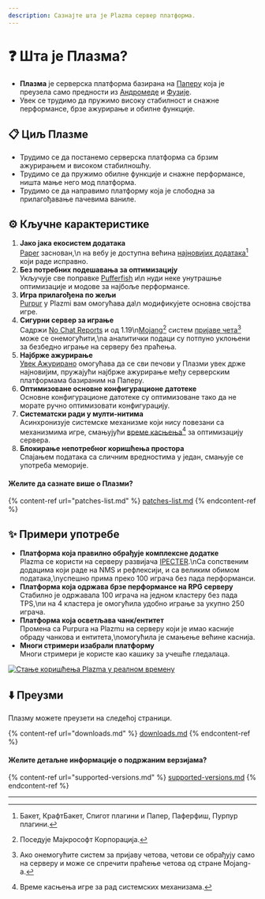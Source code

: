 ```yaml
---
description: Сазнајте шта је Plazma сервер платформа.
---
```


# ❓ Шта је Плазма?

- **Плазма** је серверска платформа базирана на [Паперу](https://github.com/PaperMC/Paper) која је преузела само предности из [Андромеде](https://github.com/EarendelArchived/Andromeda) и [Фузије](https://github.com/RuinedTechnologyUnify/Fusion).
- Увек се трудимо да пружимо високу стабилност и снажне перформансе, брзе ажурирање и обилне функције.

## 📋 Циљ Плазме <a href="#id-1" id="id-1"></a>

- Трудимо се да постанемо серверска платформа са брзим ажурирањем и високом стабилношћу.
- Трудимо се да пружимо обилне функције и снажне перформансе, ништа мање него мод платформа.
- Трудимо се да направимо платформу која је слободна за прилагођавање пачевима ваниле.

## ⚙️ Кључне карактеристике <a href="#id-2" id="id-2"></a>

1. **Јако јака екосистем додатака**\
   [Paper](https://github.com/PaperMC/Paper) заснован,\n   на вебу је доступна већина [најновијих додатака](#user-content-fn-1)[^1] који раде исправно.
2. **Без потребних подешавања за оптимизацију**\
   Укључује све поправке [Pufferfish](https://github.com/pufferfish-gg/Pufferfish) и\n   нуди неке унутрашње оптимизације и модове за најбоље перформансе.
3. **Игра прилагођена по жељи**\
   [Purpur](https://github.com/PurpurMC/Purpur) у Plazmi вам омогућава да\n   модификујете основна својства игре.
4. **Сигурни сервер за играње**\
   Садржи [No Chat Reports](https://github.com/Aizistral-Studios/No-Chat-Reports) и од 1.19\n[Mojang](#user-content-fn-2)[^2] систем [пријаве чета](#user-content-fn-3)[^3] може се онемогућити,\nа аналитички подаци су потпуно уклоњени за безбедно играње на серверу без праћења.
5. **Најбрже ажурирање**\
   [Увек Ажурирано](https://github.com/PlazmaMC/AlwaysUpToDate) омогућава да се сви печови у Плазми увек држе најновијим, пружајући најбрже ажурирање међу серверским платформама базираним на Паперу.
6. **Оптимизоване основне конфигурационе датотеке**\
   Основне конфигурационе датотеке су оптимизоване тако да не морате ручно оптимизовати конфигурацију.
7. **Систематски ради у мулти-нитима**\
   Асинхронизује системске механизме који нису повезани са механизмима игре, смањујући [време касњења](#user-content-fn-4)[^4] за оптимизацију сервера.
8. **Блокирање непотребног коришћења простора**\
   Спајањем података са сличним вредностима у један, смањује се употреба меморије.

#### Желите да сазнате више о Плазми? <a href="#etc-1" id="etc-1"></a>

{% content-ref url="patches-list.md" %}
[patches-list.md](patches-list.md)
{% endcontent-ref %}

## ✨ Примери употребе <a href="#id-3" id="id-3"></a>

- **Платформа која правилно обрађује комплексне додатке**\
  Plazma се користи на серверу развијача [IPECTER](https://github.com/IPECTER).\nСа сопственим додацима који раде на NMS и рефлексији, и са великим обимом података,\nуспешно прима преко 100 играча без пада перформанси.
- **Платформа која одржава брзе перформансе на RPG серверу**\
  Стабилно је одржавала 100 играча на једном кластеру без пада TPS,\nи на 4 кластера је омогућила удобно играње за укупно 250 играча.
- **Платформа која осветљава чанк/ентитет**\
  Промена са Purpura на Plazmu на серверу који је имао касније обраду чанкова и ентитета,\nомогућила је смањење већине каснија.
- **Многи стримери изабрали платформу**\
  Многи стримери је користе као кашику за учешће гледалаца.

<a href="https://bstats.org/plugin/server-implementation/Plazma/18047">
   <img src="https://badge.plazmamc.org/internal/bstats" alt="Стање коришћења Plazma у реалном времену">
</a>

## ⬇️ Преузми

Плазму можете преузети на следећој страници.

{% content-ref url="downloads.md" %}
[downloads.md](downloads.md)
{% endcontent-ref %}

#### Желите детаљне информације о подржаним верзијама?

{% content-ref url="supported-versions.md" %}
[supported-versions.md](supported-versions.md)
{% endcontent-ref %}

***

[^1]: Бакет, КрафтБакет, Спигот плагини и Папер, Паферфиш, Пурпур плагини.

[^2]: Поседује Мајкрософт Корпорација.

[^3]: Ако онемогућите систем за пријаву четова, четови се обрађују само на серверу и може се спречити праћење четова од стране Mojang-а.

[^4]: Време касњења игре за рад системских механизама.
